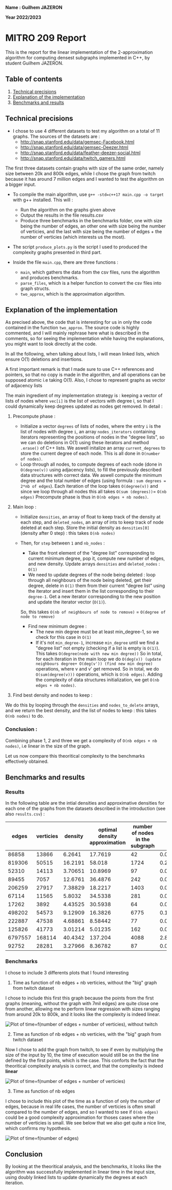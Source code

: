 **Name : Guilhem JAZERON**

**Year 2022/2023**

# MITRO 209 Report 

This is the report for the linear implementation of the 2-approximation algorithm for computing densest subgraphs implemented in C++, by student Guilhem JAZERON.

## Table of contents

1. [Technical precisions](#precisions)
2. [Explanation of the implementation](#explanation)
3. [Benchmarks and results](#benchmarks)

## Technical precisions <a name="precisions"></a>

- I chose to use 4 different datasets to test my algorithm on a total of 11 graphs. The sources of the datasets are :
    - http://snap.stanford.edu/data/gemsec-Facebook.html
    - http://snap.stanford.edu/data/gemsec-Deezer.html
    - http://snap.stanford.edu/data/feather-deezer-social.html
    - http://snap.stanford.edu/data/twitch_gamers.html

The first three datasets contain graphs with size of the same order, namely size between 20k and 800k edges, while I chose the graph from twitch because it has around 7 million edges and I wanted to test the algorithm on a bigger input.

- To compile the main algorithm, use `g++ -std=c++17 main.cpp -o target` with g++ installed. This will : 
    - Run the algorithm on the graphs given above
    - Output the results in the file results.csv
    - Produce three benchmarks in the benchmarks folder, one with size being the number of edges, an other one with size being the number of verticies, and the last with size being the number of edges + the number of verticies (which interests us the most).

- The script `produce_plots.py` is the script I used to produced the complexity graphs presented in third part.

- Inside the file `main.cpp`, there are three functions : 
    - `main`, which gathers the data from the csv files, runs the algorithm and produces benchmarks.
    - `parse_files`, which is a helper function to convert the csv files into graph structs.
    - `two_approx`, which is the approximation algorithm.

## Explanation of the implementation <a name="explanation"></a>

As precised above, the code that is interesting for us in only the code contained in the function `two_approx`. The source code is highly commented, and I will mainly rephrase here what is described in the comments, so for seeing the implementation while having the explanations, you might want to look directly at the code. 

In all the following, when talking about lists, I will mean linked lists, which ensure O(1) deletions and insertions.

A first important remark is that I made sure to use C++ references and pointers, so that no copy is made in the algorithm, and all operations can be supposed atomic i.e taking O(1). Also, I chose to represent graphs as vector of adjacency lists

The main ingredient of my implementation strategy is : keeping a vector of lists of nodes where `vec[i]` is the list of vectors with degree i, so that I could dynamically keep degrees updated as nodes get removed. In detail :
 
1. Precompute phase :
    - Initialize a vector `degrees` of lists of nodes, where the entry `i` is the list of nodes with degree `i`, an array `nodes_iterators` containing iterators representing the positions of nodes in the "degree lists", so we can do deletions in O(1) using these iterators and method `.erase()` of C++ lists. We aswell initalize an array `current_degrees` to store the current degree of each node. This is all done in ``O(number of nodes)``.
    - Loop through all nodes, to compute degrees of each node (done in `O(degree(v))` using adjacency lists), to fill the previously described data structures with correct data. We aswell compute the minimum degree and the total number of edges (using formula : `sum degrees = 2*nb of edges`). Each iteration of the loop takes `O(degree(v))` and since we loop through all nodes this all takes `O(sum (degrees))`= `O(nb edges)`
Precompute phase is thus in `O(nb edges + nb nodes)`.

2. Main loop :
    - Initialize `densities`, an array of float to keep track of the density at each step, and `deleted_nodes`, an array of ints to keep track of node deleted at each step. Store the initial density as `densities[0]` (density after 0 step) : this takes `O(nb nodes)`
    - Then, for `step` between `1` and `nb_nodes` :
        - Take the front element of the "degree list" corresponding to current minimum degree, pop it, compute new number of edges, and new density. Update arrays `densities` and `deleted_nodes` : `O(1)`
        - We need to update degrees of the node being deleted : loop through all neighbours of the node being deleted, get their degree, delete in `O(1)` them from their current "degree list" using the iterator and insert them in the list corresponding to their `degree-1`. Get a new iterator corresponding to the new position and update the iterator vector (`O(1)`). 
        
        So, this takes `O(nb of neighbours of node to remove)` = `O(degree of node to remove)`
        - Find new minimum degree : 
            - The new min degree must be at least min_degree-1, so we check for this case in `O(1)`
            - If it's not `min_degree-1`, increase `min_degree` until we find a "degree list" not empty (checking if a list is empty is `O(1)`). This takes `O(degree(node with new min degree))` 
So in total, for each iteration in the main loop we do `O(deg(v)) (update neighbours degree+ O(deg(v')) (find new min degree)` operations, where v and v' get removed. So in total, we do `O(sum(degree(v)))` operations, which is `O(nb edges)`. Adding the complexity of data structures initialization, we get `O(nb edges + nb nodes)`.

3. Find best density and nodes to keep : 

We do this by looping through the `densities` and `nodes_to_delete` arrays, and we return the best density, and the list of nodes to keep : this takes `O(nb nodes)` to do.

### Conclusion :

Combining phase 1, 2 and three we get a complexity of `O(nb edges + nb nodes)`, i.e linear in the size of the graph.

Let us now compare this theoritical complexity to the benchmarks effectively obtained.

## Benchmarks and results <a name="benchmarks"></a>

### Results 

In the following table are the intial densities and approximative densities for each one of the graphs from the datasets described in the introduction (see also `results.csv`) :

|edges  |verticies|density|optimal density approximation|number of nodes in the subgraph|time|
|-------|---------|-------|-----------------------------|-------------------------------|----|
|86858  |13866    |6.2641 |17.7619                      |42                             |0.019798|
|819306 |50515    |16.2191|58.018                       |1724                           |0.238899|
|52310  |14113    |3.70651|10.8969                      |97                             |0.017124|
|89455  |7057     |12.6761|36.4876                      |242                            |0.014969|
|206259 |27917    |7.38829|18.2217                      |1403                           |0.066963|
|67114  |11565    |5.8032 |34.5338                      |281                            |0.016919|
|17262  |3892     |4.43525|30.5938                      |64                             |0.004168|
|498202 |54573    |9.12909|16.3826                      |6775                           |0.187516|
|222887 |47538    |4.68861|8.58442                      |77                             |0.089362|
|125826 |41773    |3.01214|5.01235                      |162                            |0.057493|
|6797557|168114   |40.4342|137.204                      |4088                           |2.83759|
|92752  |28281    |3.27966|8.36782                      |87                             |0.038767|


### Benchmarks

I chose to include 3 differents plots that I found interesting

1. Time as function of nb edges + nb verticies, without the "big" graph from twitch dataset

I chose to include this first this graph because the points from the first graphs (meaning, without the graph with 7mil edges) are quite close one from another, allowing me to perform linear regression with sizes ranging from around 20k to 800k, and it looks like the complexity is indeed linear.

![Plot of time=f(number of edges + number of verticies), without twitch](/benchmarks_plots/edges+verticies_plot_first_points.png "Plot of time=f(number of edges + number of verticies), without twitch")

2. Time as function of nb edges + nb verticies, with the "big" graph from twitch dataset

Now I chose to add the graph from twitch, to see if even by multiplying the size of the input by 10, the time of execution would still be on the the line defined by the first points, which is the case. This conforts the fact that the theoritical complexity analysis is correct, and that the complexity is indeed **linear**

![Plot of time=f(number of edges + number of verticies)](/benchmarks_plots/edges+verticies_plot_all.png "Plot of time=f(number of edges + number of verticies)")

3. Time as function of nb edges

I chose to include this plot of the time as a function of only the number of edges, because in real life cases, the number of verticies is often small compared to the number of edges, and so I wanted to see if `O(nb edges)` could be a good complexity approximation for thoses cases where the number of verticies is small. We see below that we also get quite a nice line, which confirms my hypothesis.


![Plot of time=f(number of edges)](/benchmarks_plots/edges_plot.png "Plot of time=f(number of edges)")

## Conclusion

By looking at the theoritical analysis, and the benchmarks, it looks like the algorithm was successfully implemented in linear time in the input size, using doubly linked lists to update dynamically the degrees at each iteration.